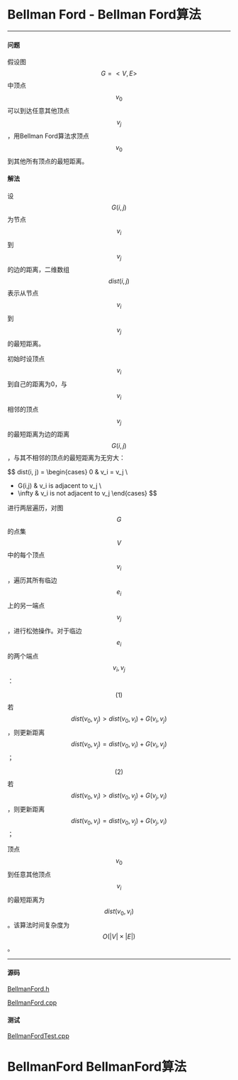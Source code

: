 <script type="text/javascript" src="https://cdnjs.cloudflare.com/ajax/libs/mathjax/2.7.1/MathJax.js?config=TeX-AMS-MML_HTMLorMML"></script>

# Bellman Ford - Bellman Ford算法

--------

#### 问题

假设图$$ G = <V, E> $$中顶点$$ v_0 $$可以到达任意其他顶点$$ v_j $$，用Bellman Ford算法求顶点$$ v_0 $$到其他所有顶点的最短距离。

#### 解法

设$$ G(i, j) $$为节点$$ v_i $$到$$ v_j $$的边的距离，二维数组$$ dist(i, j) $$表示从节点$$ v_i $$到$$ v_j $$的最短距离。

初始时设顶点$$ v_i $$到自己的距离为0，与$$ v_i $$相邻的顶点$$ v_j $$的最短距离为边的距离$$ G(i,j) $$，与其不相邻的顶点的最短距离为无穷大：

$$
dist(i, j) =
\begin{cases}
0                   &   v_i = v_j                   \\
+ G(i,j)            &   v_i is adjacent to v_j      \\
+ \infty            &   v_i is not adjacent to v_j
\end{cases}
$$

进行两层遍历，对图$$ G $$的点集$$ V $$中的每个顶点$$ v_i $$，遍历其所有临边$$ e_i $$上的另一端点$$ v_j $$，进行松弛操作。对于临边$$ e_i $$的两个端点$$ v_i, v_j $$：

$$ (1) $$ 若$$ dist(v_0, v_j) \gt dist(v_0, v_i) + G(v_i, v_j) $$，则更新距离$$ dist(v_0, v_j) = dist(v_0, v_i) + G(v_i, v_j) $$；

$$ (2) $$ 若$$ dist(v_0, v_i) \gt dist(v_0, v_j) + G(v_j, v_i) $$，则更新距离$$ dist(v_0, v_i) = dist(v_0, v_j) + G(v_j, v_i) $$；

顶点$$ v_0 $$到任意其他顶点$$ v_i $$的最短距离为$$ dist(v_0, v_i) $$。该算法时间复杂度为$$ O(|V| \times |E|) $$。

--------

#### 源码

[BellmanFord.h](https://github.com/linrongbin16/Way-to-Algorithm/blob/master/src/GraphTheory/MinimumSpanningTree/BellmanFord.h)

[BellmanFord.cpp](https://github.com/linrongbin16/Way-to-Algorithm/blob/master/src/GraphTheory/MinimumSpanningTree/BellmanFord.cpp)

#### 测试

[BellmanFordTest.cpp](https://github.com/linrongbin16/Way-to-Algorithm/blob/master/src/GraphTheory/MinimumSpanningTree/BellmanFordTest.cpp)


# BellmanFord BellmanFord算法
